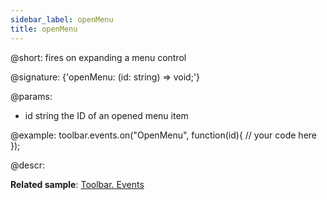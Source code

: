 ```yaml
---
sidebar_label: openMenu
title: openMenu
---          
```


@short: fires on expanding a menu control

@signature: {'openMenu: (id: string) => void;'}

@params:
- id 		string		the ID of an opened menu item

@example:
toolbar.events.on("OpenMenu", function(id){
    // your code here
});

@descr:

**Related sample**: [Toolbar. Events](https://snippet.dhtmlx.com/xvak1p5y)

